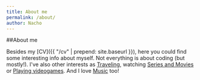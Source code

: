 ```yaml
---
title: About me
permalink: /about/
author: Nacho
---
```

##About me

Besides my [CV]({{ "/cv" | prepend: site.baseurl }}), here you could find some interesting info about myself.
Not everything is about coding (but mostly!). I've also other interests as [Traveling][travel-blog], watching [Series and Movies][traktv] or [Playing videogames][steam]. And I love [Music][lastfm] too!

[travel-blog]: https://travelonthemoon.wordpress.com
[traktv]: http://trakt.tv/users/frisinacho
[steam]: http://steamcommunity.com/id/frisinacho/
[lastfm]: http://www.last.fm/es/user/frisinax
[flickr]: https://www.flickr.com/photos/frisinacho/
